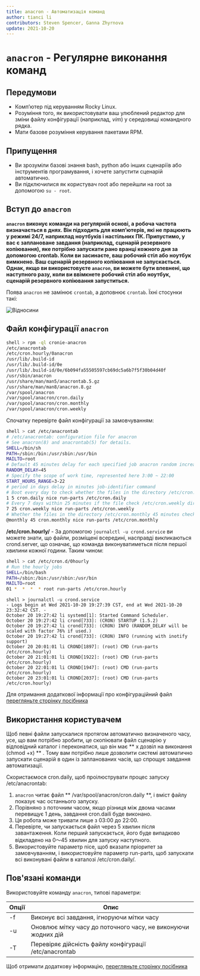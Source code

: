 ```yaml
---
title: anacron - Автоматизація команд
author: tianci li
contributors: Steven Spencer, Ganna Zhyrnova
update: 2021-10-20
---
```


# `anacron` - Регулярне виконання команд

## Передумови

* Комп’ютер під керуванням Rocky Linux.
* Розуміння того, як використовувати ваш улюблений редактор для зміни файлу конфігурації (наприклад, *vim*) у середовищі командного рядка.
* Мати базове розуміння керування пакетами RPM.

## Припущення

* Ви зрозуміли базові знання bash, python або інших сценаріїв або інструментів програмування, і хочете запустити сценарій автоматично.
* Ви підключилися як користувач root або перейшли на root за допомогою `su - root`.

## Вступ до `anacron`

**`anacron` виконує команди на регулярній основі, а робоча частота визначається в днях. Він підходить для комп’ютерів, які не працюють у режимі 24/7, наприклад ноутбуків і настільних ПК. Припустимо, у вас є заплановане завдання (наприклад, сценарій резервного копіювання), яке потрібно запускати рано вранці кожного дня за допомогою crontab. Коли ви засинаєте, ваш робочий стіл або ноутбук вимкнено. Ваш сценарій резервного копіювання не запускається. Однак, якщо ви використовуєте `anacron`, ви можете бути впевнені, що наступного разу, коли ви ввімкнете робочий стіл або ноутбук, сценарій резервного копіювання запуститься.**

Поява `anacron` не замінює `crontab`, а доповнює `crontab`. Їхні стосунки такі:

![ Відносини ](../images/anacron_01.png)

## Файл конфігурації `anacron`

```bash
shell > rpm -ql cronie-anacron
/etc/anacrontab
/etc/cron.hourly/0anacron
/usr/lib/.build-id
/usr/lib/.build-id/0e
/usr/lib/.build-id/0e/6b094fa55505597cb69dc5a6b7f5f30b04d40f
/usr/sbin/anacron
/usr/share/man/man5/anacrontab.5.gz
/usr/share/man/man8/anacron.8.gz
/var/spool/anacron
/var/spool/anacron/cron.daily
/var/spool/anacron/cron.monthly
/var/spool/anacron/cron.weekly
```

Спочатку перевірте файл конфігурації за замовчуванням:
```bash
shell > cat /etc/anacrontab
# /etc/anacrontab: configuration file for anacron
# See anacron(8) and anacrontab(5) for details.
SHELL=/bin/sh
PATH=/sbin:/bin:/usr/sbin:/usr/bin
MAILTO=root
# Default 45 minutes delay for each specified job anacron random increase 0-45 minutes.
RANDOM_DELAY=45
# Specify the scope of work time, represented here 3:00 ~ 22:00
START_HOURS_RANGE=3-22
# period in days delay in minutes job-identifier command
# Boot every day to check whether the files in the directory /etc/cron.daily be executed in 5 minutes, if not executed today, then to the next
1 5 cron.daily nice run-parts /etc/cron.daily
# Every 7 days within 25 minutes if the file check /etc/cron.weekly directory is executed after boot, if not executed within a week, it will be executed next
7 25 cron.weekly nice run-parts /etc/cron.weekly
# Whether the files in the directory /etc/cron.monthly 45 minutes checking is performed after every start for a month
@monthly 45 cron.monthly nice run-parts /etc/cron.monthly
```

**/etc/cron.hourly/** - За допомогою `journalctl -u crond.service` ви можете знати, що файли, розміщені всередині, насправді викликаються crond.server, що означає, що команда виконуватиметься після першої хвилини кожної години. Таким чином:

```bash
shell > cat /etc/cron.d/0hourly
# Run the hourly jobs
SHELL=/bin/bash
PATH=/sbin:/bin:/usr/sbin:/usr/bin
MAILTO=root
01 *  *  *  * root run-parts /etc/cron.hourly
```
```
shell > journalctl -u crond.service
- Logs begin at Wed 2021-10-20 19:27:39 CST, end at Wed 2021-10-20 23:32:42 CST. -
October 20 19:27:42 li systemd[1]: Started Command Scheduler.
October 20 19:27:42 li crond[733]: (CRON) STARTUP (1.5.2)
October 20 19:27:42 li crond[733]: (CRON) INFO (RANDOM_DELAY will be scaled with factor 76% if used.)
October 20 19:27:42 li crond[733]: (CRON) INFO (running with inotify support)
October 20 20:01:01 li CROND[1897]: (root) CMD (run-parts /etc/cron.hourly)
October 20 21:01:01 li CROND[1922]: (root) CMD (run-parts /etc/cron.hourly)
October 20 22:01:01 li CROND[1947]: (root) CMD (run-parts /etc/cron.hourly)
October 20 23:01:01 li CROND[2037]: (root) CMD (run-parts /etc/cron.hourly)

```

Для отримання додаткової інформації про конфігураційний файл [перегляньте сторінку посібника](https://man7.org/linux/man-pages/man5/anacrontab.5.html)

## Використання користувачем

Щоб певні файли запускалися протягом автоматично визначеного часу, усе, що вам потрібно зробити, це скопіювати файл сценарію у відповідний каталог і переконатися, що він має ** x дозвіл на виконання (chmod +x) ** . Тому вам потрібно лише дозволити системі автоматично запускати сценарій в один із запланованих часів, що спрощує завдання автоматизації.

Скористаємося cron.daily, щоб проілюструвати процес запуску /etc/anacrontab:

1. `anacron` читає файл ** /var/spool/anacron/cron.daily **, і вміст файлу показує час останнього запуску.
2. Порівняно з поточним часом, якщо різниця між двома часами перевищує 1 день, завдання cron.daili буде виконано.
3. Ця робота може тривати лише з 03:00 до 22:00.
4. Перевірте, чи запускається файл через 5 хвилин після завантаження. Коли перший запускається, його буде випадково відкладено на 0～45 хвилин для запуску наступного.
5. Використовуйте параметр nice, щоб вказати пріоритет за замовчуванням, і використовуйте параметр run-parts, щоб запускати всі виконувані файли в каталозі /etc/cron.daily/.

## Пов'язані команди

Використовуйте команду `anacron`, типові параметри:

| Опції | Опис                                                          |
| ----- | ------------------------------------------------------------- |
| -f    | Виконує всі завдання, ігноруючи мітки часу                    |
| -u    | Оновлює мітку часу до поточного часу, не виконуючи жодних дій |
| -T    | Перевіряє дійсність файлу конфігурації /etc/anacrontab        |

Щоб отримати додаткову інформацію, [перегляньте сторінку посібника](https://man7.org/linux/man-pages/man8/anacron.8.html)
